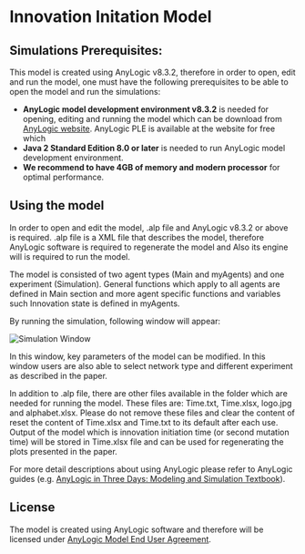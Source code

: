 # Innovation Initation Model

## Simulations Prerequisites:
This model is created using AnyLogic v8.3.2, therefore in order to open, edit and run the model, one must have the following prerequisites  to be able to open the model  and run the simulations:

* **AnyLogic model development environment v8.3.2** is needed for opening, editing and running the model which can be download from [AnyLogic website](https://www.anylogic.com/downloads/). AnyLogic PLE is available at the website for free which
* **Java 2 Standard Edition 8.0 or later** is needed to run AnyLogic model development environment.
* **We recommend to have 4GB of memory and modern processor** for optimal performance.

## Using the model
In order to open and edit the model, .alp file and AnyLogic v8.3.2 or above is required. .alp file is a XML file that describes the model, therefore AnyLogic software is required to regenerate the model and Also its engine will is required to run the model.

The model is consisted of two agent types (Main and myAgents) and one experiment (Simulation). General functions which apply to all agents are defined in Main section and more agent specific functions and variables such Innovation state is defined in myAgents.

By running the simulation, following window will appear:

![Simulation Window](SimulationWindow.png)

In this window, key parameters of the model can be modified. In this window users are also able to select network type and different experiment as described in the paper.

In addition to .alp file, there are other files available in the folder which are needed for running the model. These files are: Time.txt, Time.xlsx, logo.jpg and alphabet.xlsx. Please do not remove these files and clear the content of reset the content of Time.xlsx and Time.txt to its default after each use. Output of the model which is innovation initiation time (or second mutation time) will be stored in Time.xlsx file and can be used for regenerating the plots presented in the paper.


For more detail descriptions about using AnyLogic please refer to AnyLogic guides (e.g. [AnyLogic in Three Days: Modeling and Simulation Textbook](https://www.anylogic.com/resources/books/free-simulation-book-and-modeling-tutorials/)).

## License
The model is created using AnyLogic software and therefore will be licensed under [AnyLogic Model End User Agreement](https://www.anylogic.com/upload/license_agreements/anylogic-model-end-user-agreement.pdf).  
